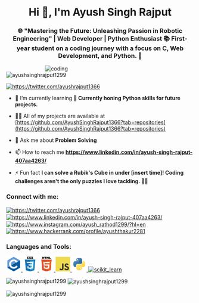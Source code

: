 


<h1 align="center">Hi 👋, I'm Ayush Singh Rajput</h1>
<h3 align="center">🌐 "Mastering the Future: Unleashing Passion in Robotic Engineering" | Web Developer | Python Enthusiast 📚 First-year student on a coding journey with a focus on C, Web Development, and Python. 🚀</h3>

<img align="right" alt="coding" width="400" src="https://camo.githubusercontent.com/7de37139d0b4c1ce40865e799b446c0e963a3dd8fb68d239707237c40604fa3d/68747470733a2f2f63646e2e6472696262626c652e636f6d2f75736572732f3733303730332f73637265656e73686f74732f363538313234332f6176656e746f2e676966">


<p align="left"> <img src="https://komarev.com/ghpvc/?username=ayushsinghrajput1299&label=Profile%20views&color=0e75b6&style=flat" alt="ayushsinghrajput1299" /> </p>

<p align="left"> <a href="https://twitter.com/https://twitter.com/ayushrajput1366" target="blank"><img src="https://img.shields.io/twitter/follow/https://twitter.com/ayushrajput1366?logo=twitter&style=for-the-badge" alt="https://twitter.com/ayushrajput1366" /></a> </p>

- 🌱 I’m currently learning **🐍 Currently honing Python skills for future projects.**

- 👨‍💻 All of my projects are available at [https://github.com/AyushSinghRajput1366?tab=repositories](https://github.com/AyushSinghRajput1366?tab=repositories)

- 💬 Ask me about **Problem Solving**

- 📫 How to reach me **https://www.linkedin.com/in/ayush-singh-rajput-407aa4263/**

- ⚡ Fun fact **I can solve a Rubik's Cube in under [insert time]! Coding challenges aren't the only puzzles I love tackling. 🧩✨**

<h3 align="left">Connect with me:</h3>
<p align="left">
<a href="https://twitter.com/https://twitter.com/ayushrajput1366" target="blank"><img align="center" src="https://raw.githubusercontent.com/rahuldkjain/github-profile-readme-generator/master/src/images/icons/Social/twitter.svg" alt="https://twitter.com/ayushrajput1366" height="30" width="40" /></a>
<a href="https://linkedin.com/in/https://www.linkedin.com/in/ayush-singh-rajput-407aa4263/" target="blank"><img align="center" src="https://raw.githubusercontent.com/rahuldkjain/github-profile-readme-generator/master/src/images/icons/Social/linked-in-alt.svg" alt="https://www.linkedin.com/in/ayush-singh-rajput-407aa4263/" height="30" width="40" /></a>
<a href="https://instagram.com/https://www.instagram.com/ayush_rathod1299/?hl=en" target="blank"><img align="center" src="https://raw.githubusercontent.com/rahuldkjain/github-profile-readme-generator/master/src/images/icons/Social/instagram.svg" alt="https://www.instagram.com/ayush_rathod1299/?hl=en" height="30" width="40" /></a>
<a href="https://www.hackerearth.com/https://www.hackerrank.com/profile/ayushthakur2281" target="blank"><img align="center" src="https://raw.githubusercontent.com/rahuldkjain/github-profile-readme-generator/master/src/images/icons/Social/hackerearth.svg" alt="https://www.hackerrank.com/profile/ayushthakur2281" height="30" width="40" /></a>
</p>

<h3 align="left">Languages and Tools:</h3>
<p align="left"> <a href="https://www.cprogramming.com/" target="_blank" rel="noreferrer"> <img src="https://raw.githubusercontent.com/devicons/devicon/master/icons/c/c-original.svg" alt="c" width="40" height="40"/> </a> <a href="https://www.w3schools.com/css/" target="_blank" rel="noreferrer"> <img src="https://raw.githubusercontent.com/devicons/devicon/master/icons/css3/css3-original-wordmark.svg" alt="css3" width="40" height="40"/> </a> <a href="https://www.w3.org/html/" target="_blank" rel="noreferrer"> <img src="https://raw.githubusercontent.com/devicons/devicon/master/icons/html5/html5-original-wordmark.svg" alt="html5" width="40" height="40"/> </a> <a href="https://developer.mozilla.org/en-US/docs/Web/JavaScript" target="_blank" rel="noreferrer"> <img src="https://raw.githubusercontent.com/devicons/devicon/master/icons/javascript/javascript-original.svg" alt="javascript" width="40" height="40"/> </a> <a href="https://www.python.org" target="_blank" rel="noreferrer"> <img src="https://raw.githubusercontent.com/devicons/devicon/master/icons/python/python-original.svg" alt="python" width="40" height="40"/> </a> <a href="https://scikit-learn.org/" target="_blank" rel="noreferrer"> <img src="https://upload.wikimedia.org/wikipedia/commons/0/05/Scikit_learn_logo_small.svg" alt="scikit_learn" width="40" height="40"/> </a> </p>

<p><img align="left" src="https://github-readme-stats.vercel.app/api/top-langs?username=ayushsinghrajput1299&show_icons=true&locale=en&layout=compact" alt="ayushsinghrajput1299" /></p>

<p>&nbsp;<img align="center" src="https://github-readme-stats.vercel.app/api?username=ayushsinghrajput1299&show_icons=true&locale=en" alt="ayushsinghrajput1299" /></p>

<p><img align="center" src="https://github-readme-streak-stats.herokuapp.com/?user=ayushsinghrajput1299&" alt="ayushsinghrajput1299" /></p>
